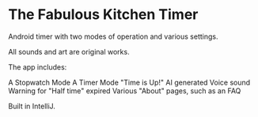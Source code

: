 # The Fabulous Kitchen Timer

Android timer with two modes of operation and various settings. 

All sounds and art are original works.

The app includes:

A Stopwatch Mode
A Timer Mode
"Time is Up!" AI generated Voice sound
Warning for "Half time" expired
Various "About" pages, such as an FAQ

Built in IntelliJ.

